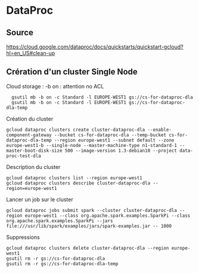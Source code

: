 # DataProc
## Source
https://cloud.google.com/dataproc/docs/quickstarts/quickstart-gcloud?hl=en_US#clean-up

## Crération d'un cluster Single Node
Cloud storage : -b on : attention no ACL
```Shell
  gsutil mb -b on -c Standard -l EUROPE-WEST1 gs://cs-for-dataproc-dla
  gsutil mb -b on -c Standard -l EUROPE-WEST1 gs://cs-for-dataproc-dla-temp
```

Création du cluster
```Shell
gcloud dataproc clusters create cluster-dataproc-dla --enable-component-gateway --bucket cs-for-dataproc-dla --temp-bucket cs-for-dataproc-dla-temp --region europe-west1 --subnet default --zone europe-west1-b --single-node --master-machine-type n1-standard-1 --master-boot-disk-size 500 --image-version 1.3-debian10 --project data-proc-test-dla
```

Description du cluster
```Shell
gcloud dataproc clusters list --region europe-west1
gcloud dataproc clusters describe cluster-dataproc-dla --region=europe-west1
```

Lancer un job sur le cluster
```Shell
gcloud dataproc jobs submit spark --cluster cluster-dataproc-dla --region europe-west1 --class org.apache.spark.examples.SparkPi --class org.apache.spark.examples.SparkPi --jars file:///usr/lib/spark/examples/jars/spark-examples.jar -- 1000
```

Suppressions
```Shell
gcloud dataproc clusters delete cluster-dataproc-dla --region europe-west1
gsutil rm -r gs://cs-for-dataproc-dla
gsutil rm -r gs://cs-for-dataproc-dla-temp
```

